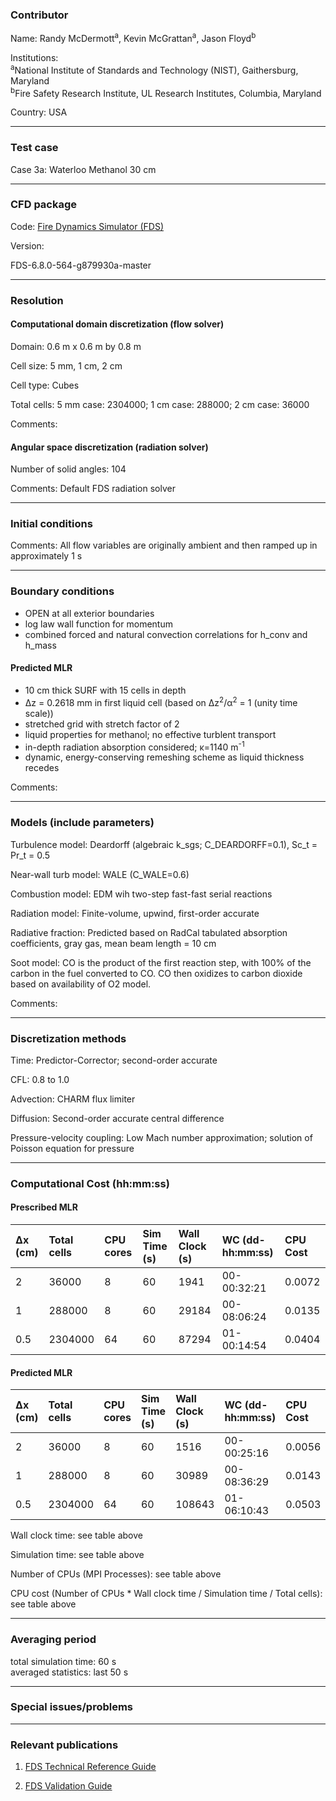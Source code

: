 
### Contributor
Name: Randy McDermott<sup>a</sup>, Kevin McGrattan<sup>a</sup>, Jason Floyd<sup>b</sup>

Institutions:  
<sup>a</sup>National Institute of Standards and Technology (NIST), Gaithersburg, Maryland  
<sup>b</sup>Fire Safety Research Institute, UL Research Institutes, Columbia, Maryland

Country: USA

------------------

### Test case

Case 3a: Waterloo Methanol 30 cm

------------------

### CFD package
Code: [Fire Dynamics Simulator (FDS)](https://github.com/firemodels/fds)

Version:

FDS-6.8.0-564-g879930a-master

------------------

### Resolution

#### Computational domain discretization (flow solver)
Domain: 0.6 m x 0.6 m by 0.8 m

Cell size: 5 mm, 1 cm, 2 cm

Cell type: Cubes

Total cells: 5 mm case: 2304000; 1 cm case: 288000; 2 cm case: 36000

Comments:

#### Angular space discretization (radiation solver)
Number of solid angles: 104

Comments: Default FDS radiation solver

------------------

### Initial conditions
Comments: All flow variables are originally ambient and then ramped up in approximately 1 s

------------------

### Boundary conditions
* OPEN at all exterior boundaries  
* log law wall function for momentum  
* combined forced and natural convection correlations for h_conv and h_mass

#### Predicted MLR
* 10 cm thick SURF with 15 cells in depth  
* ∆z = 0.2618 mm in first liquid cell  (based on ∆z<sup>2</sup>/α<sup>2</sup> = 1 (unity time scale))
* stretched grid with stretch factor of 2  
* liquid properties for methanol; no effective turblent transport
* in-depth radiation absorption considered; κ=1140 m<sup>-1</sup>
* dynamic, energy-conserving remeshing scheme as liquid thickness recedes

Comments:

------------------

### Models (include parameters)
Turbulence model: Deardorff (algebraic k_sgs; C_DEARDORFF=0.1), Sc_t = Pr_t = 0.5

Near-wall turb model: WALE (C_WALE=0.6)

Combustion model: EDM wih two-step fast-fast serial reactions

Radiation model: Finite-volume, upwind, first-order accurate

Radiative fraction: Predicted based on RadCal tabulated absorption coefficients, gray gas, mean beam length = 10 cm

Soot model: CO is the product of the first reaction step, with 100% of the carbon in the fuel converted to CO. CO then oxidizes to carbon dioxide based on availability of O2 model.

Comments:

------------------

### Discretization methods
Time: Predictor-Corrector; second-order accurate

CFL: 0.8 to 1.0

Advection: CHARM flux limiter

Diffusion: Second-order accurate central difference

Pressure-velocity coupling: Low Mach number approximation; solution of Poisson equation for pressure

------------------

### Computational Cost (hh:mm:ss)

#### Prescribed MLR

| ∆x (cm) | Total cells | CPU cores | Sim Time (s) | Wall Clock (s) | WC (dd-hh:mm:ss) | CPU Cost |
| :-------| :-----------| :-------- | :----------- | :------------- | :------------ | :------- |
| 2       | 36000       | 8         | 60           | 1941           | 00-00:32:21   | 0.0072   |
| 1       | 288000      | 8         | 60           | 29184          | 00-08:06:24   | 0.0135   |
| 0.5     | 2304000     | 64        | 60           | 87294          | 01-00:14:54   | 0.0404   |

#### Predicted MLR

| ∆x (cm) | Total cells | CPU cores | Sim Time (s) | Wall Clock (s) | WC (dd-hh:mm:ss) | CPU Cost |
| :-------| :-----------| :-------- | :----------- | :------------- | :--------------- | :------- |
| 2       | 36000       | 8         | 60           | 1516           | 00-00:25:16      | 0.0056   |
| 1       | 288000      | 8         | 60           | 30989          | 00-08:36:29      | 0.0143   |
| 0.5     | 2304000     | 64        | 60           | 108643         | 01-06:10:43      | 0.0503   |


Wall clock time: see table above

Simulation time: see table above

Number of CPUs (MPI Processes): see table above

CPU cost (Number of CPUs * Wall clock time / Simulation time / Total cells): see table above

------------------

### Averaging period

total simulation time: 60 s  
averaged statistics: last 50 s

------------------

### Special issues/problems

------------------

### Relevant publications
1. [FDS Technical Reference Guide](https://github.com/firemodels/fds/releases)

2. [FDS Validation Guide](https://github.com/firemodels/fds/releases)

